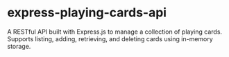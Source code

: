 # express-playing-cards-api
A RESTful API built with Express.js to manage a collection of playing cards. Supports listing, adding, retrieving, and deleting cards using in-memory storage.
